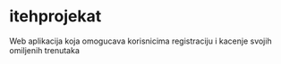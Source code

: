 # itehprojekat
Web aplikacija koja omogucava korisnicima registraciju i kacenje svojih omiljenih trenutaka
